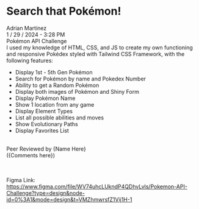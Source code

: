 <h1>Search that Pokémon!</h1>
Adrian Martinez<br>
1 / 29 / 2024 - 3:28 PM<br>
Pokémon API Challenge<br>
I used my knowledge of HTML, CSS, and JS to create my own functioning and responsive Pokédex styled with Tailwind CSS Framework, with the following features:<br>
<ul>
    <li>Display 1st - 5th Gen Pokémon</li>
    <li>Search for Pokémon by name and Pokedex Number</li>
    <li>Ability to get a Random Pokémon</li>
    <li>Display both images of Pokémon and Shiny Form</li>
    <li>Display Pokémon Name</li>
    <li>Show 1 location from any game</li>
    <li>Display Element Types</li>
    <li>List all possible abilities and moves</li>
    <li>Show Evolutionary Paths</li>
    <li>Display Favorites List</li>
</ul>
<br>
Peer Reviewed by {Name Here}<br>
({Comments here})

<br><br>
Figma Link: https://www.figma.com/file/WV74uhcLUkndP4QDhvLvls/Pokemon-API-Challenge?type=design&node-id=0%3A1&mode=design&t=VMZhmwrsfZ1Vij1H-1